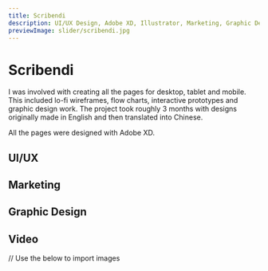 ```yaml
---
title: Scribendi 
description: UI/UX Design, Adobe XD, Illustrator, Marketing, Graphic Design
previewImage: slider/scribendi.jpg
---
```


# Scribendi

I was involved with creating all the pages for desktop, tablet and mobile. This included lo-fi wireframes, flow charts, interactive prototypes and graphic design work. The project took roughly 3 months with designs originally made in English and then translated into Chinese.

All the pages were designed with Adobe XD.

## UI/UX


## Marketing
<dynamic-image filename="slider/scribendi.jpg"></dynamic-image>


## Graphic Design

## Video

// Use the below to import images

